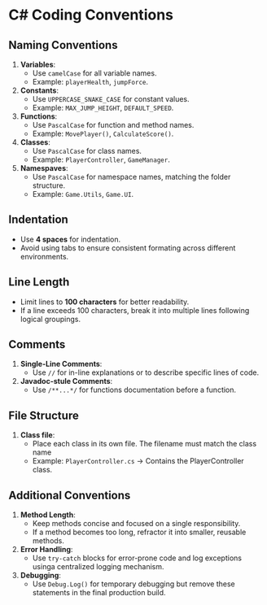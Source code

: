 # C# Coding Conventions
## Naming Conventions
1. **Variables**: 
   - Use `camelCase` for all variable names.
    - Example: `playerHealth`, `jumpForce`.
2. **Constants**: 
   - Use `UPPERCASE_SNAKE_CASE` for constant values. 
    - Example: `MAX_JUMP_HEIGHT`, `DEFAULT_SPEED`.
3. **Functions**: 
   - Use `PascalCase` for function and method names.
    - Example: `MovePlayer()`, `CalculateScore()`.
4. **Classes**: 
   - Use `PascalCase` for class names.
    - Example: `PlayerController`, `GameManager`.
5. **Namespaves**:
   - Use `PascalCase` for namespace names, matching the folder structure.
    - Example: `Game.Utils`, `Game.UI`.
## Indentation
- Use **4 spaces** for indentation.
- Avoid using tabs to ensure consistent formating across different environments.
## Line Length
- Limit lines to **100 characters** for better readability.
- If a line exceeds 100 characters, break it into multiple lines following logical groupings.
## Comments
1. **Single-Line Comments**:
   - Use `//` for in-line explanations or to describe specific lines of code.
2. **Javadoc-stule Comments**:
   - Use `/**...*/` for functions documentation before a function.
## File Structure
1. **Class file**:
   - Place each class in its own file. The filename must match the class name
    - Example: `PlayerController.cs` -> Contains the PlayerController class.
## Additional Conventions
1. **Method Length**:
   - Keep methods concise and focused on a single responsibility.
   - If a method becomes too long, refractor it into smaller, reusable methods.
2. **Error Handling**:
   - Use `try-catch` blocks for error-prone code and log exceptions usinga centralized logging mechanism.
3. **Debugging**:
   - Use `Debug.Log()` for temporary debugging but remove these statements in the final production build.